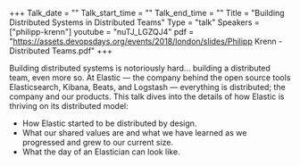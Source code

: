 +++
Talk_date = ""
Talk_start_time = ""
Talk_end_time = ""
Title = "Building Distributed Systems in Distributed Teams"
Type = "talk"
Speakers = ["philipp-krenn"]
youtube = "nuTJ_LGZQJ4"
pdf = "https://assets.devopsdays.org/events/2018/london/slides/Philipp Krenn - Distributed Teams.pdf"
+++

Building distributed systems is notoriously hard... building a distributed team, even more so. At Elastic — the company behind the open source tools Elasticsearch, Kibana, Beats, and Logstash — everything is distributed; the company and our products. This talk dives into the details of how Elastic is thriving on its distributed model:

* How Elastic started to be distributed by design.
* What our shared values are and what we have learned as we progressed and grew to our current size.
* What the day of an Elastician can look like.
